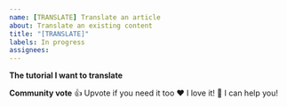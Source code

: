 ```yaml
---
name: [TRANSLATE] Translate an article
about: Translate an existing content
title: "[TRANSLATE]"
labels: In progress
assignees:
---
```


**The tutorial I want to translate**
<!--
Hello 👋 Thank you for submitting a topic.

Before you start, please make sure your issue is understandable and reproducible.
To make your issue readable make sure you use valid Markdown syntax.

Please explain clearly which resource you want to translate.
-->

**Community vote**
👍 Upvote if you need it too
❤️ I love it!
🚀 I can help you!
